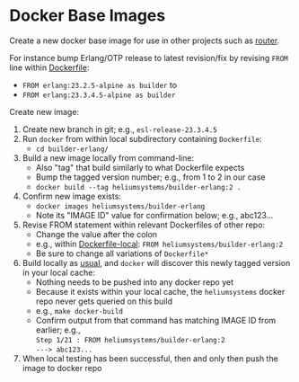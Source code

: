 Docker Base Images
==================

Create a new docker base image for use in other projects such as
[router](../router/).

For instance bump Erlang/OTP release to latest revision/fix by revising
`FROM` line within [Dockerfile](builder-erlang/Dockerfile):

- `FROM erlang:23.2.5-alpine as builder` to
- `FROM erlang:23.3.4.5-alpine as builder`

Create new image:

1. Create new branch in git;
   e.g., `esl-release-23.3.4.5`
1. Run `docker` from within local subdirectory containing `Dockerfile`:
   + `cd builder-erlang/`
1. Build a new image locally from command-line:
   + Also "tag" that build similarly to what Dockerfile expects
   + Bump the tagged version number; e.g., from 1 to 2 in our case
   + `docker build --tag heliumsystems/builder-erlang:2 .`
1. Confirm new image exists:
   + `docker images heliumsystems/builder-erlang`
   + Note its "IMAGE ID" value for confirmation below; e.g., abc123...
1. Revise FROM statement within relevant Dockerfiles of other repo:
   + Change the value after the colon
   + e.g., within [Dockerfile-local](../router/Dockerfile-local):
     `FROM heliumsystems/builder-erlang:2`
   + Be sure to change all variations of `Dockerfile*`
1. Build locally as [usual](../router/Makefile), and `docker` will discover
   this newly tagged version in your local cache:
   + Nothing needs to be pushed into any docker repo yet
   + Because it exists within your local cache, the `heliumsystems` docker
     repo never gets queried on this build
   + e.g., `make docker-build`
   + Confirm output from that command has matching IMAGE ID from earlier;
     e.g.,  
     `Step 1/21 : FROM heliumsystems/builder-erlang:2`  
     `---> abc123...`
1. When local testing has been successful, then and only then push the
   image to docker repo
